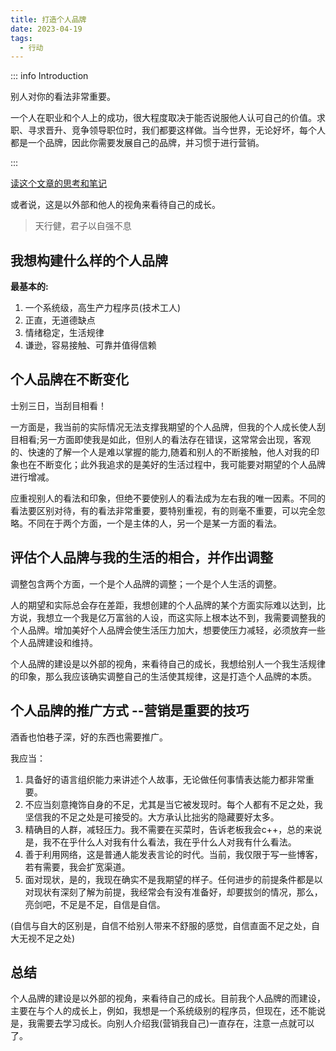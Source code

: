 ```yaml
---
title: 打造个人品牌
date: 2023-04-19
tags:
  - 行动
---
```

::: info Introduction

别人对你的看法非常重要。

一个人在职业和个人上的成功，很大程度取决于能否说服他人认可自己的价值。求职、寻求晋升、竞争领导职位时，我们都要这样做。当今世界，无论好坏，每个人都是一个品牌，因此你需要发展自己的品牌，并习惯于进行营销。

:::

[读这个文章的思考和笔记](https://mp.weixin.qq.com/s/YLnUtXHwzCoeLx_t5jAYvw)


或者说，这是以外部和他人的视角来看待自己的成长。

> 天行健，君子以自强不息


## 我想构建什么样的个人品牌

**最基本的:**

1. 一个系统级，高生产力程序员(技术工人)
2. 正直，无道德缺点
3. 情绪稳定，生活规律
4. 谦逊，容易接触、可靠并值得信赖

## 个人品牌在不断变化

士别三日，当刮目相看！

一方面是，我当前的实际情况无法支撑我期望的个人品牌，但我的个人成长使人刮目相看;另一方面即使我是如此，但别人的看法存在错误，这常常会出现，客观的、快速的了解一个人是难以掌握的能力,随着和别人的不断接触，他人对我的印象也在不断变化；此外我追求的是美好的生活过程中，我可能要对期望的个人品牌进行增减。

应重视别人的看法和印象，但绝不要使别人的看法成为左右我的唯一因素。不同的看法要区别对待，有的看法非常重要，要特别重视，有的则毫不重要，可以完全忽略。不同在于两个方面，一个是主体的人，另一个是某一方面的看法。

## 评估个人品牌与我的生活的相合，并作出调整

调整包含两个方面，一个是个人品牌的调整；一个是个人生活的调整。

人的期望和实际总会存在差距，我想创建的个人品牌的某个方面实际难以达到，比方说，我想立一个我是亿万富翁的人设，而这实际上根本达不到，我需要调整我的个人品牌。增加美好个人品牌会使生活压力加大，想要使压力减轻，必须放弃一些个人品牌建设和维持。

个人品牌的建设是以外部的视角，来看待自己的成长，我想给别人一个我生活规律的印象，那么我应该确实调整自己的生活使其规律，这是打造个人品牌的本质。

## 个人品牌的推广方式    --营销是重要的技巧

酒香也怕巷子深，好的东西也需要推广。

我应当：

1. 具备好的语言组织能力来讲述个人故事，无论做任何事情表达能力都非常重要。
2. 不应当刻意掩饰自身的不足，尤其是当它被发现时。每个人都有不足之处，我坚信我的不足之处是可接受的。大方承认比拙劣的隐藏要好太多。
3. 精确目的人群，减轻压力。我不需要在买菜时，告诉老板我会c++，总的来说是，我不在乎什么人对我有什么看法，我在乎什么人对我有什么看法。
4. 善于利用网络，这是普通人能发表言论的时代。当前，我仅限于写一些博客，若有需要，我会扩宽渠道。
5. 面对现状，是的，我现在确实不是我期望的样子。任何进步的前提条件都是以对现状有深刻了解为前提，我经常会有没有准备好，却要拔剑的情况，那么，亮剑吧，不足是不足，自信是自信。

(自信与自大的区别是，自信不给别人带来不舒服的感觉，自信直面不足之处，自大无视不足之处)

## 总结

个人品牌的建设是以外部的视角，来看待自己的成长。目前我个人品牌的而建设，主要在与个人的成长上，例如，我想是一个系统级别的程序员，但现在，还不能说是，我需要去学习成长。向别人介绍我(营销我自己)一直存在，注意一点就可以了。